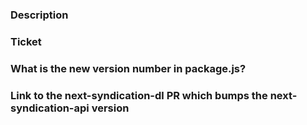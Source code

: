 ### Description
<!--- Describe your changes in detail -->

### Ticket
<!-- Add link to the corresponding ticket -->

### What is the new version number in package.js?
<!-- If you have made any changes other than documentation, you need to follow a special deploy process, as described here https://github.com/Financial-Times/next-syndication-dl#deploying-the-download-server -->

### Link to the next-syndication-dl PR which bumps the next-syndication-api version
<!-- Add link to the PR -->
